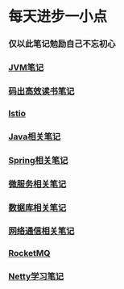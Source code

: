 # 每天进步一小点

### 仅以此笔记勉励自己不忘初心

### [JVM笔记](https://github.com/rcllong/person_learn/blob/master/learn/jvm%E5%AD%A6%E4%B9%A0.md)

### [码出高效读书笔记](https://github.com/rcllong/person_learn/blob/master/learn/%E7%A0%81%E5%87%BA%E9%AB%98%E6%95%88%E7%AC%94%E8%AE%B0.md)

### [Istio](https://github.com/rcllong/person_learn/blob/master/learn/Istio.md)

### [Java相关笔记](https://github.com/rcllong/person_learn/blob/master/learn/Java%E7%9B%B8%E5%85%B3.md)

### [Spring相关笔记](https://github.com/rcllong/person_learn/blob/master/learn/Spring.md)

### [微服务相关笔记](https://github.com/rcllong/person_learn/blob/master/learn/%E5%BE%AE%E6%9C%8D%E5%8A%A1.md)

### [数据库相关笔记](https://github.com/rcllong/person_learn/blob/master/learn/%E6%95%B0%E6%8D%AE%E5%BA%93.md)

### [网络通信相关笔记](https://github.com/rcllong/person_learn/blob/master/learn/%E7%BD%91%E7%BB%9C%E9%80%9A%E4%BF%A1.md)

### [RocketMQ](https://github.com/rcllong/person_learn/blob/master/learn/RocketMQ.md)

### [Netty学习笔记](https://github.com/rcllong/person_learn/blob/master/learn/Netty%E5%AD%A6%E4%B9%A0%E7%AC%94%E8%AE%B0.md)
